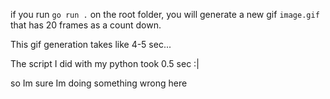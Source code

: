 if you run `go run .` on the root folder, you will generate a new gif `image.gif`
that has 20 frames as a count down.

This gif generation takes like 4-5 sec...

The script I did with my python took 0.5 sec :|

so Im sure Im doing something wrong here